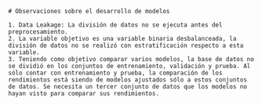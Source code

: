     # Observaciones sobre el desarrollo de modelos

    1. Data Leakage: La división de datos no se ejecuta antes del preprocesamiento.
    2. La variable objetivo es una variable binaria desbalanceada, la división de datos no se realizó con estratificación respecto a esta variable.
    3. Teniendo como objetivo comparar varios modelos, la base de datos no se dividió en los conjuntos de entrenamiento, validación y prueba. Al sólo contar con entrenamiento y prueba, la comparación de los rendimientos está siendo de modelos ajustados sólo a estos conjuntos de datos. Se necesita un tercer conjunto de datos que los modelos no hayan visto para comparar sus rendimientos.